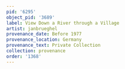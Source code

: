 ```yaml
---
pid: '6295'
object_pid: '3689'
label: View Down a River through a Village
artist: janbrueghel
provenance_date: Before 1977
provenance_location: Germany
provenance_text: Private Collection
collection: provenance
order: '1368'
---
```


